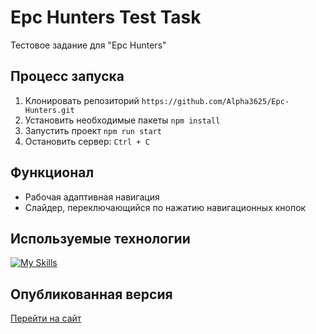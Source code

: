 # Epc Hunters Test Task
Тестовое задание для "Epc Hunters"

## Процесс запуска
1. Клонировать репозиторий ```https://github.com/Alpha3625/Epc-Hunters.git```
2. Установить необходимые пакеты ```npm install```
3. Запустить проект ```npm run start```
4. Остановить сервер: ```Ctrl + C```

## Функционал
- Рабочая адаптивная навигация
- Слайдер, переключающийся по нажатию навигационных кнопок
   
## Используемые технологии
[![My Skills](https://skillicons.dev/icons?i=html,sass,javascript,webpack)](https://skillicons.dev)

## Опубликованная версия
[Перейти на сайт](https://alpha3625.github.io/Epc-Hunters/)
